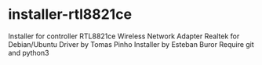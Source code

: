 # installer-rtl8821ce
Installer for controller RTL8821ce Wireless Network Adapter Realtek for Debian/Ubuntu
Driver by Tomas Pinho
Installer by Esteban Buror
Require git and python3

